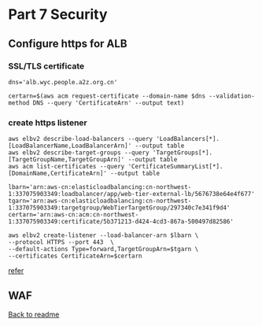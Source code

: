 # Part 7 Security

## Configure https for ALB

### SSL/TLS certificate
```
dns='alb.wyc.people.a2z.org.cn'
```
```
certarn=$(aws acm request-certificate --domain-name $dns --validation-method DNS --query 'CertificateArn' --output text)
```

### create https listener
```
aws elbv2 describe-load-balancers --query 'LoadBalancers[*].[LoadBalancerName,LoadBalancerArn]' --output table
aws elbv2 describe-target-groups --query 'TargetGroups[*].[TargetGroupName,TargetGroupArn]' --output table
aws acm list-certificates --query 'CertificateSummaryList[*].[DomainName,CertificateArn]' --output table
```

```
lbarn='arn:aws-cn:elasticloadbalancing:cn-northwest-1:337075903349:loadbalancer/app/web-tier-external-lb/5676738e64e4f677'
tgarn='arn:aws-cn:elasticloadbalancing:cn-northwest-1:337075903349:targetgroup/WebTierTargetGroup/297340c7e341f9d4'
certarn='arn:aws-cn:acm:cn-northwest-1:337075903349:certificate/5b371213-d424-4cd3-867a-500497d82586'
```

```
aws elbv2 create-listener --load-balancer-arn $lbarn \
--protocol HTTPS --port 443  \
--default-actions Type=forward,TargetGroupArn=$tgarn \
--certificates CertificateArn=$certarn
```

[refer](https://docs.aws.amazon.com/cli/latest/reference/elbv2/create-listener.html#:~:text=%2D%2D-,certificates,-(list))

## WAF



[Back to readme](readme.md)

